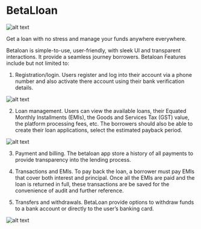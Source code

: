 # BetaLloan

![alt text](https://github.com/surdma/betaloan/blob/master/design/alphaloan_png/splash.png?raw=true)

Get a loan with no stress and manage your funds anywhere everywhere.

Betaloan is simple-to-use, user-friendly, with sleek UI and transparent interactions. It provide a seamless journey borrowers.
Betaloan Features include but not limited to: 

1. Registration/login. Users register and log into their account via a phone number and also activate there account using their bank verification details.

![alt text](https://github.com/surdma/betaloan/blob/master/design/alphaloan_png/login.png?raw=true)

 
2. Loan management. Users can view the available loans, their Equated Monthly Installments (EMIs), the Goods and Services Tax (GST) value, the platform processing fees, etc. The borrowers should also be able to create their loan applications, select the estimated payback period.

![alt text](https://github.com/surdma/betaloan/blob/master/design/alphaloan_png/Dashboard.png?raw=true)

3. Payment and billing. The betaloan app store a history of all payments to provide transparency into the lending process.
 
4. Transactions and EMIs. To pay back the loan, a borrower must pay EMIs that cover both interest and principal. Once all the EMIs are paid and the loan is returned in full, these transactions are be saved for the convenience of audit and further reference. 

5. Transfers and withdrawals. BetaLoan provide options to withdraw funds to a bank account or directly to the user’s banking card.

![alt text](https://github.com/surdma/betaloan/blob/master/design/alphaloan_png/eligiible.png?raw=true)

